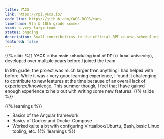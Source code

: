 ```yaml
---
title: YACS
link: https://rpi.yacs.io/
code_link: https://github.com/YACS-RCOS/yacs
timeframe: 9th & 10th grade summer
team: a very large team
status: ongoing
description: Small contributions to the official RPI course-scheduling tool (local university)
featured: false
---
```


{{% slide %}}
YACS is the main scheduling tool of RPI (a local university), developed over multiple years before I joined the team.

In 9th grade, the project was much larger than anything I had helped with before. While it was a very good learning experience, I found it challenging to contribute to new features at the time because of an overall lack of experience/knowledge. This summer though, I feel that I have gained enough experience to help out with writing some new features.
{{% /slide %}}

{{% learnings %}}
* Basics of the Angular framework
* Basics of Docker and Docker Compose
* Worked quite a bit with configuring Virtualbox/Ubuntu, Bash, basic Linux tooling, etc.
{{% /learnings %}}
